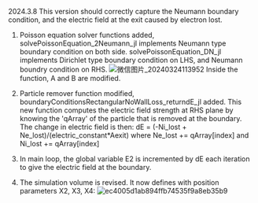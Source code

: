 2024.3.8
This version should correctly capture the Neumann boundary condition, and the electric field at the exit caused by electron lost.

1. Poisson equation solver functions added,
   solvePoissonEquation_2Neumann_jl implements Neumann type boundary condition on both side.
   solvePoissonEquation_DN_jl implements Dirichlet type boundary condition on LHS, and Neumann boundry condition on RHS.
   ![微信图片_20240324113952](https://github.com/JerryGHT04/AmbipolarThrusterPIC/assets/162717938/8a50a214-2c64-4b30-b76a-db7ba986a206)
   Inside the function, A and B are modified.

2. Particle remover function modified,
   boundaryConditionsRectangularNoWallLoss_returndE_jl added.
   This new function computes the electric field strength at RHS plane by knowing the 'qArray' of the particle that is removed at the boundary.
   The change in electric field is then:
   dE = (-Ni_lost + Ne_lost)/(electric_constant*Aexit)
   where Ne_lost += qArray[index] and Ni_lost += qArray[index]

 3. In main loop, the global variable E2 is incremented by dE each iteration to give the electric field at the boundary.

 4. The simulation volume is revised. It now defines with position parameters X2, X3, X4:
![ec4005d1ab894ffb74535f9a8eb35b9](https://github.com/JerryGHT04/AmbipolarThrusterPIC/assets/162717938/f242937e-86de-406b-90cc-c8eb191bbe8c)
